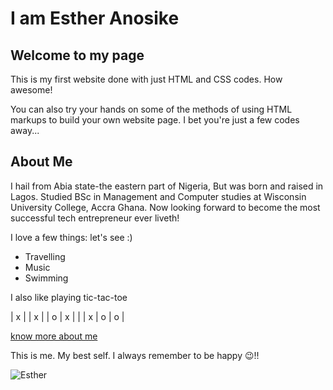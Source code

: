 # I am Esther Anosike

## Welcome to my page

This is my first website done with just HTML and CSS codes. How awesome!

You can also try your hands on some of the methods of using HTML markups to build your own website page. I bet you're just a few codes away...

## About Me

I hail from Abia state-the eastern part of Nigeria, But was born and raised in Lagos. Studied BSc in Management and Computer studies at Wisconsin University College, Accra Ghana. Now looking forward to become the most successful tech entrepreneur ever liveth!

I love a few things: let's see :)

* Travelling
* Music
* Swimming

I also like playing tic-tac-toe

| x |   | x |
| o | x |   |
| x | o | o |

[know more about me](https://twitter.com/OluwaEstiano)

This is me. My best self. I always remember to be happy :wink:!!

![Esther]()